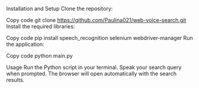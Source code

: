 Installation and Setup
Clone the repository:

Copy code
git clone https://github.com/Paulina021/web-voice-search.git
Install the required libraries:

Copy code
pip install speech_recognition selenium webdriver-manager
Run the application:

Copy code
python main.py

Usage
Run the Python script in your terminal.
Speak your search query when prompted.
The browser will open automatically with the search results.
